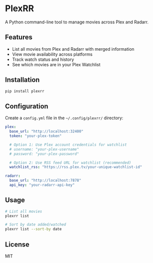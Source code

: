 # PlexRR

A Python command-line tool to manage movies across Plex and Radarr.

## Features

- List all movies from Plex and Radarr with merged information
- View movie availability across platforms
- Track watch status and history
- See which movies are in your Plex Watchlist

## Installation

```bash
pip install plexrr
```

## Configuration

Create a `config.yml` file in the `~/.config/plexrr/` directory:

```yaml
plex:
  base_url: "http://localhost:32400"
  token: "your-plex-token"

  # Option 1: Use Plex account credentials for watchlist
  # username: "your-plex-username"
  # password: "your-plex-password"

  # Option 2: Use RSS feed URL for watchlist (recommended)
  watchlist_rss: "https://rss.plex.tv/your-unique-watchlist-id"

radarr:
  base_url: "http://localhost:7878"
  api_key: "your-radarr-api-key"
```

## Usage

```bash
# List all movies
plexrr list

# Sort by date added/watched
plexrr list --sort-by date
```

## License

MIT
